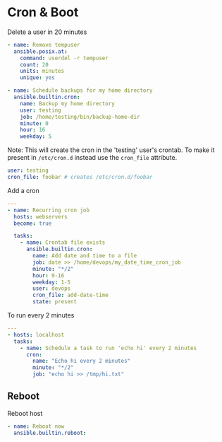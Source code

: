 # Cron & Boot

Delete a user in 20 minutes

```yaml
- name: Remove tempuser
  ansible.posix.at:
    command: userdel -r tempuser
    count: 20
    units: minutes
    unique: yes
```

```yaml
- name: Schedule backups for my home directory
  ansible.builtin.cron:
    name: Backup my home directory
    user: testing
    job: /home/testing/bin/backup-home-dir
    minute: 0
    hour: 16
    weekday: 5
```
Note: This will create the cron in the 'testing' user's crontab.
To make it present in `/etc/cron.d` instead use the `cron_file` attribute.

```yaml
user: testing
cron_file: foobar # creates /etc/cron.d/foobar
```

Add a cron

```yaml
---
- name: Recurring cron job
  hosts: webservers
  become: true

  tasks:
    - name: Crontab file exists
      ansible.builtin.cron:
        name: Add date and time to a file
        job: date >> /home/devops/my_date_time_cron_job
        minute: "*/2"
        hour: 9-16
        weekday: 1-5
        user: devops
        cron_file: add-date-time
        state: present
```

To run every 2 minutes

```yaml
---
- hosts: localhost
  tasks:
    - name: Schedule a task to run 'echo hi' every 2 minutes
      cron:
        name: "Echo hi every 2 minutes"
        minute: "*/2"
        job: "echo hi >> /tmp/hi.txt"
```


## Reboot

Reboot host
```yaml
- name: Reboot now
  ansible.builtin.reboot:
```
